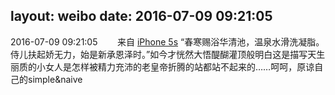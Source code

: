 layout: weibo
date: 2016-07-09 09:21:05
---
<meta name="referrer" content="no-referrer" />

2016-07-09 09:21:05  &nbsp;&nbsp;&nbsp;&nbsp;&nbsp;&nbsp; 来自 <a href="sinaweibo://customweibosource" rel="nofollow">iPhone 5s</a>
“春寒赐浴华清池，温泉水滑洗凝脂。侍儿扶起娇无力，始是新承恩泽时。”如今才恍然大悟醍醐灌顶般明白这是描写天生丽质的小女人是怎样被精力充沛的老皇帝折腾的站都站不起来的……呵呵，原谅自己的simple&naive ​​​

